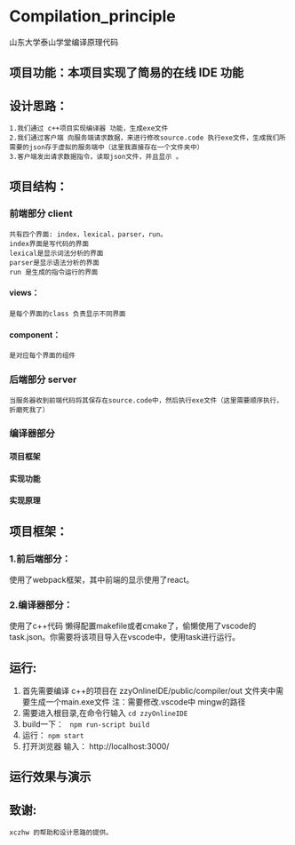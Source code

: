 # Compilation_principle
山东大学泰山学堂编译原理代码

## 项目功能：本项目实现了简易的在线 IDE 功能

## 设计思路：
    1.我们通过 c++项目实现编译器 功能，生成exe文件 
    2.我们通过客户端 向服务端请求数据，来进行修改source.code 执行exe文件，生成我们所需要的json存于虚拟的服务端中（这里我直接存在一个文件夹中）
    3.客户端发出请求数据指令，读取json文件，并且显示 。

## 项目结构：

### 前端部分 client
    共有四个界面: index，lexical，parser，run。
    index界面是写代码的界面
    lexical是显示词法分析的界面
    parser是显示语法分析的界面
    run 是生成的指令运行的界面

#### views：
    是每个界面的class 负责显示不同界面 

#### component：
    是对应每个界面的组件

### 后端部分 server
    当服务器收到前端代码将其保存在source.code中，然后执行exe文件（这里需要顺序执行，折磨死我了）

#### 

### 编译器部分

#### 项目框架

#### 实现功能

#### 实现原理

## 项目框架：
### 1.前后端部分：
使用了webpack框架，其中前端的显示使用了react。
### 2.编译器部分：
使用了c++代码
懒得配置makefile或者cmake了，偷懒使用了vscode的task.json。你需要将该项目导入在vscode中，使用task进行运行。


## 运行:
1. 首先需要编译 c++的项目在 zzyOnlineIDE/public/compiler/out 文件夹中需要生成一个main.exe文件
注：需要修改.vscode中 mingw的路径
2. 需要进入根目录,在命令行输入
    `cd zzyOnlineIDE`
3. build一下：
    ` npm run-script build`
4.  运行：
    `npm start`
5. 打开浏览器 输入：
    http://localhost:3000/

## 运行效果与演示

## 致谢:
    xczhw 的帮助和设计思路的提供。
